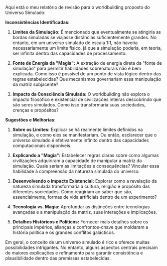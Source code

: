 Aqui está o meu relatório de revisão para o worldbuilding proposto do Universo Simulado:

**Inconsistências Identificadas:**

1. **Limites da Simulação:** É mencionado que eventualmente se atingiria as bordas simuladas se viajasse distâncias suficientemente grandes. No entanto, em um universo simulado de escala 1:1, não haveria necessariamente um limite físico, já que a simulação poderia, em teoria, ser infinita dentro das capacidades de processamento.

2. **Fonte de Energia da "Magia":** A extração de energia direta da "fonte de simulação" para permitir habilidades sobrenaturais não é bem explicada. Como isso é possível de um ponto de vista lógico dentro das regras estabelecidas? Que mecanismos governariam essa manipulação da matriz subjacente?

3. **Impacto da Consciência Simulada:** O worldbuilding não explora o impacto filosófico e existencial de civilizações inteiras descobrindo que são seres simulados. Como isso transformaria suas sociedades, crenças e propósitos?

**Sugestões e Melhorias:**  

1. **Sobre os Limites:** Explicar se há realmente limites definidos na simulação, e como eles se manifestariam. Ou então, esclarecer que o universo simulado é efetivamente infinito dentro das capacidades computacionais disponíveis.

2. **Explicando a "Magia":** Estabelecer regras claras sobre como algumas civilizações adquiriram a capacidade de manipular a matriz da simulação. Quais seriam as limitações e consequências? Vincular essa habilidade à compreensão da natureza simulada do universo.

3. **Desenvolvendo o Impacto Existencial:** Explorar como a revelação da natureza simulada transformaria a cultura, religião e propósito das diferentes sociedades. Como reagiriam ao saber que são, essencialmente, formas de vida artificiais dentro de um experimento?

4. **Tecnologia vs. Magia:** Aprofundar as distinções entre tecnologias avançadas e a manipulação da matriz, suas interações e implicações.

5. **Detalhes Históricos e Políticos:** Fornecer mais detalhes sobre os principais impérios, alianças e confrontos-chave que moldaram a história política e os grandes conflitos galácticos.

Em geral, o conceito de um universo simulado é rico e oferece muitas possibilidades intrigantes. No entanto, alguns aspectos centrais precisam de maiores explicações e refinamento para garantir consistência e plausibilidade dentro das premissas estabelecidas.